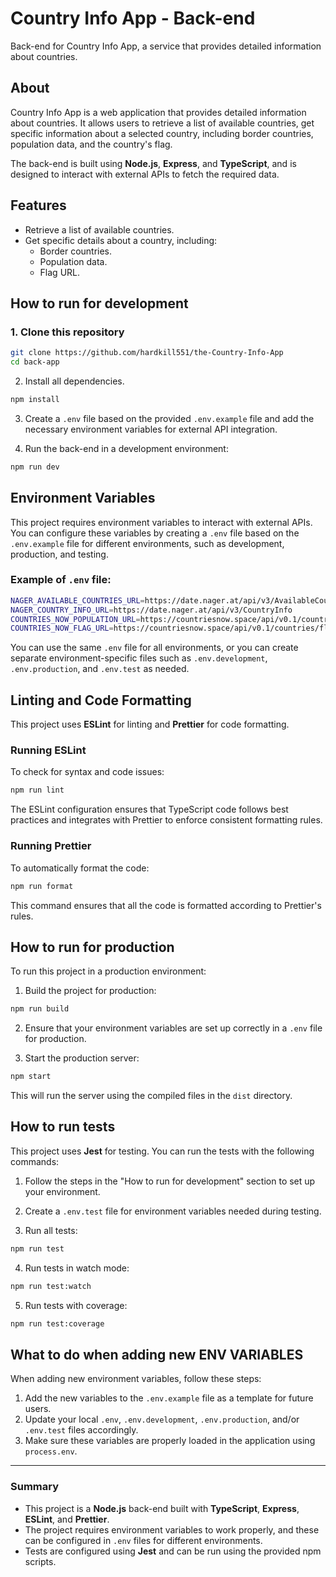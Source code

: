 # Country Info App - Back-end

Back-end for Country Info App, a service that provides detailed information about countries.

## About

Country Info App is a web application that provides detailed information about countries. It allows users to retrieve a list of available countries, get specific information about a selected country, including border countries, population data, and the country's flag.

The back-end is built using **Node.js**, **Express**, and **TypeScript**, and is designed to interact with external APIs to fetch the required data.

## Features

- Retrieve a list of available countries.
- Get specific details about a country, including:
  - Border countries.
  - Population data.
  - Flag URL.

## How to run for development

### 1. Clone this repository

```bash
git clone https://github.com/hardkill551/the-Country-Info-App
cd back-app
```
2. Install all dependencies.

```bash
npm install
```

3. Create a `.env` file based on the provided `.env.example` file and add the necessary environment variables for external API integration.

4. Run the back-end in a development environment:

```bash
npm run dev
```

## Environment Variables

This project requires environment variables to interact with external APIs. You can configure these variables by creating a `.env` file based on the `.env.example` file for different environments, such as development, production, and testing.

### Example of `.env` file:

```bash
NAGER_AVAILABLE_COUNTRIES_URL=https://date.nager.at/api/v3/AvailableCountries
NAGER_COUNTRY_INFO_URL=https://date.nager.at/api/v3/CountryInfo
COUNTRIES_NOW_POPULATION_URL=https://countriesnow.space/api/v0.1/countries/population
COUNTRIES_NOW_FLAG_URL=https://countriesnow.space/api/v0.1/countries/flag/images
```

You can use the same `.env` file for all environments, or you can create separate environment-specific files such as `.env.development`, `.env.production`, and `.env.test` as needed.

## Linting and Code Formatting

This project uses **ESLint** for linting and **Prettier** for code formatting.

### Running ESLint

To check for syntax and code issues:

```bash
npm run lint
```

The ESLint configuration ensures that TypeScript code follows best practices and integrates with Prettier to enforce consistent formatting rules.

### Running Prettier

To automatically format the code:

```bash
npm run format
```

This command ensures that all the code is formatted according to Prettier's rules.

## How to run for production

To run this project in a production environment:

1. Build the project for production:

```bash
npm run build
```

2. Ensure that your environment variables are set up correctly in a `.env` file for production.

3. Start the production server:

```bash
npm start
```

This will run the server using the compiled files in the `dist` directory.

## How to run tests

This project uses **Jest** for testing. You can run the tests with the following commands:

1. Follow the steps in the "How to run for development" section to set up your environment.
2. Create a `.env.test` file for environment variables needed during testing.

3. Run all tests:

```bash
npm run test
```

4. Run tests in watch mode:

```bash
npm run test:watch
```

5. Run tests with coverage:

```bash
npm run test:coverage
```

## What to do when adding new ENV VARIABLES

When adding new environment variables, follow these steps:

1. Add the new variables to the `.env.example` file as a template for future users.
2. Update your local `.env`, `.env.development`, `.env.production`, and/or `.env.test` files accordingly.
3. Make sure these variables are properly loaded in the application using `process.env`.

---

### Summary

- This project is a **Node.js** back-end built with **TypeScript**, **Express**, **ESLint**, and **Prettier**.
- The project requires environment variables to work properly, and these can be configured in `.env` files for different environments.
- Tests are configured using **Jest** and can be run using the provided npm scripts.